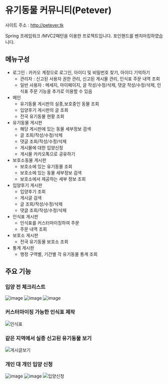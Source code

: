 # 유기동물 커뮤니티(Petever)
사이트 주소 : <http://petever.tk>

Spring 프레임워크 /MVC2패턴을 이용한 프로젝트입니다.
포인핸드를 벤치마킹하였습니다.

## 메뉴구성
* 로그인 : 카카오 계정으로 로그인, 아이디 및 비밀번호 찾기, 아이디 기억하기
	- 관리자 : 신고된 사용자 권한 관리, 신고된 게시물 관리, 인식표 주문 내역 조회
	- 일반 사용자 : 메세지, 마이페이지, 글 작성/수정/삭제, 댓글 작성/수정/삭제, 인식표 주문 기능을 추가로 이용할 수 있음
* 메인 
	- 유기동물 게시판의 실종,보호중인 동물 조회
	- 입양후기 게시판의 글 조회
	- 전국 유기동물 현황 조회
* 유기동물 게시판 
	- 해당 게시판에 있는 동물 세부정보 검색
	- 글 조회/작성/수정/삭제
	- 댓글 조회/작성/수정/삭제
	- 게시물에 대한 입양신청
	- 게시물 카카오톡으로 공유하기
* 보호소동물 게시판
	- 보호소에 있는 유기동물 조회
	- 보호소에 있는 동물 세부정보 검색
	- 보호소에서 제공하는 세부 정보 조회
* 입양후기 게시판 
	- 입양후기 조회
	- 게시글 검색
	- 글 조회/작성/수정/삭제
	- 댓글 조회/작성/수정/삭제
* 인식표 게시판
	- 인식표를 커스터마이징하여 주문
	- 주문 내역 조회
* 보호소 게시판
	- 전국 유기동물 보호소 조회
* 통계 게시판 
	- 행정 구역별, 기간별 각 유기동물 통계 조회

## 주요 기능
### 입양 전 체크리스트
![image](https://user-images.githubusercontent.com/66931821/98469989-056c0900-2226-11eb-86dc-32c03e7bc5ca.png)
![image](https://user-images.githubusercontent.com/66931821/98469990-07ce6300-2226-11eb-8a80-e2105873db11.png)
![image](https://user-images.githubusercontent.com/66931821/98469992-08ff9000-2226-11eb-878b-57190b457687.png)
### 커스터마이징 가능한 인식표 제작
![인식표](https://user-images.githubusercontent.com/66931821/98469973-f84f1a00-2225-11eb-8792-03936d59abda.png)
### 같은 지역에서 실종 신고된 유기동물 보기
![게시글보기](https://user-images.githubusercontent.com/66931821/98470010-2cc2d600-2226-11eb-9a22-809af5497346.jpg)
### 개인 대 개인 입양 신청
![image](https://user-images.githubusercontent.com/66931821/98469920-b1f9bb00-2225-11eb-9c2a-e1e92ab9f2e4.png)
![image](https://user-images.githubusercontent.com/66931821/98469928-b8883280-2225-11eb-8f50-a5b05cedd230.png)
![입양신청](https://user-images.githubusercontent.com/66931821/98469934-c342c780-2225-11eb-80a5-2d433b60f5e7.png)
